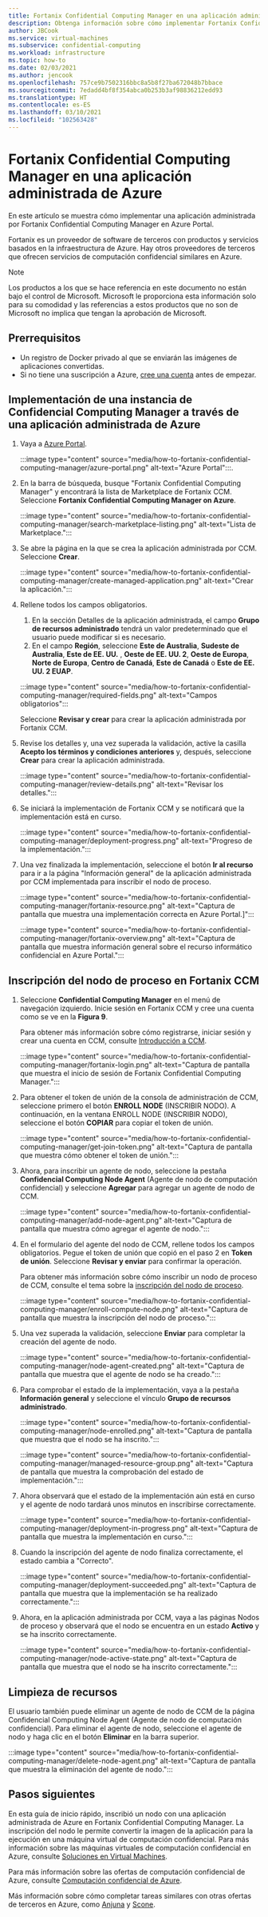 ```yaml
---
title: Fortanix Confidential Computing Manager en una aplicación administrada de Azure
description: Obtenga información sobre cómo implementar Fortanix Confidential Computing Manager (CCM) en una aplicación administrada en Azure Portal.
author: JBCook
ms.service: virtual-machines
ms.subservice: confidential-computing
ms.workload: infrastructure
ms.topic: how-to
ms.date: 02/03/2021
ms.author: jencook
ms.openlocfilehash: 757ce9b7502316bbc8a5b8f27ba672048b7bbace
ms.sourcegitcommit: 7edadd4bf8f354abca0b253b3af98836212edd93
ms.translationtype: HT
ms.contentlocale: es-ES
ms.lasthandoff: 03/10/2021
ms.locfileid: "102563428"
---
```

# <a name="fortanix-confidential-computing-manager-in-an-azure-managed-application"></a>Fortanix Confidential Computing Manager en una aplicación administrada de Azure

En este artículo se muestra cómo implementar una aplicación administrada por Fortanix Confidential Computing Manager en Azure Portal.

Fortanix es un proveedor de software de terceros con productos y servicios basados en la infraestructura de Azure. Hay otros proveedores de terceros que ofrecen servicios de computación confidencial similares en Azure.

> [!NOTE]
>Los productos a los que se hace referencia en este documento no están bajo el control de Microsoft. Microsoft le proporciona esta información solo para su comodidad y las referencias a estos productos que no son de Microsoft no implica que tengan la aprobación de Microsoft.

## <a name="prerequisites"></a>Prerrequisitos

- Un registro de Docker privado al que se enviarán las imágenes de aplicaciones convertidas.
- Si no tiene una suscripción a Azure, [cree una cuenta](https://azure.microsoft.com/pricing/purchase-options/pay-as-you-go/) antes de empezar.

## <a name="deploy-a-confidential-computing-manager-through-an-azure-managed-application"></a>Implementación de una instancia de Confidencial Computing Manager a través de una aplicación administrada de Azure

1. Vaya a [Azure Portal](https://portal.azure.com/).

    :::image type="content" source="media/how-to-fortanix-confidential-computing-manager/azure-portal.png" alt-text="Azure Portal":::.

2. En la barra de búsqueda, busque "Fortanix Confidential Computing Manager" y encontrará la lista de Marketplace de Fortanix CCM. Seleccione **Fortanix Confidential Computing Manager on Azure**.

    :::image type="content" source="media/how-to-fortanix-confidential-computing-manager/search-marketplace-listing.png" alt-text="Lista de Marketplace.":::

3. Se abre la página en la que se crea la aplicación administrada por CCM. Seleccione **Crear**.

    :::image type="content" source="media/how-to-fortanix-confidential-computing-manager/create-managed-application.png" alt-text="Crear la aplicación.":::

4. Rellene todos los campos obligatorios.
   1. En la sección Detalles de la aplicación administrada, el campo **Grupo de recursos administrado** tendrá un valor predeterminado que el usuario puede modificar si es necesario.
   2. En el campo **Región**, seleccione **Este de Australia**, **Sudeste de Australia**, **Este de EE. UU.** , **Oeste de EE. UU. 2**, **Oeste de Europa**, **Norte de Europa**, **Centro de Canadá**, **Este de Canadá** o **Este de EE. UU. 2 EUAP**.

   :::image type="content" source="media/how-to-fortanix-confidential-computing-manager/required-fields.png" alt-text="Campos obligatorios":::

   Seleccione **Revisar y crear** para crear la aplicación administrada por Fortanix CCM.

5. Revise los detalles y, una vez superada la validación, active la casilla **Acepto los términos y condiciones anteriores** y, después, seleccione **Crear** para crear la aplicación administrada.

   :::image type="content" source="media/how-to-fortanix-confidential-computing-manager/review-details.png" alt-text="Revisar los detalles.":::

6. Se iniciará la implementación de Fortanix CCM y se notificará que la implementación está en curso.

   :::image type="content" source="media/how-to-fortanix-confidential-computing-manager/deployment-progress.png" alt-text="Progreso de la implementación.":::

7. Una vez finalizada la implementación, seleccione el botón **Ir al recurso** para ir a la página "Información general" de la aplicación administrada por CCM implementada para inscribir el nodo de proceso.

   :::image type="content" source="media/how-to-fortanix-confidential-computing-manager/fortanix-resource.png" alt-text="Captura de pantalla que muestra una implementación correcta en Azure Portal.]":::

   :::image type="content" source="media/how-to-fortanix-confidential-computing-manager/fortanix-overview.png" alt-text="Captura de pantalla que muestra información general sobre el recurso informático confidencial en Azure Portal.":::

## <a name="enroll-the-compute-node-in-fortanix-ccm"></a>Inscripción del nodo de proceso en Fortanix CCM

1. Seleccione **Confidential Computing Manager** en el menú de navegación izquierdo. Inicie sesión en Fortanix CCM y cree una cuenta como se ve en la **Figura 9**.

    Para obtener más información sobre cómo registrarse, iniciar sesión y crear una cuenta en CCM, consulte [Introducción a CCM](https://support.fortanix.com/hc/en-us/articles/360034373551-User-s-Guide-Logging-in).
    
    :::image type="content" source="media/how-to-fortanix-confidential-computing-manager/fortanix-login.png" alt-text="Captura de pantalla que muestra el inicio de sesión de Fortanix Confidential Computing Manager.":::
    
2. Para obtener el token de unión de la consola de administración de CCM, seleccione primero el botón **ENROLL NODE** (INSCRIBIR NODO). A continuación, en la ventana ENROLL NODE (INSCRIBIR NODO), seleccione el botón **COPIAR** para copiar el token de unión.

    :::image type="content" source="media/how-to-fortanix-confidential-computing-manager/get-join-token.png" alt-text="Captura de pantalla que muestra cómo obtener el token de unión.":::

3. Ahora, para inscribir un agente de nodo, seleccione la pestaña **Confidencial Computing Node Agent** (Agente de nodo de computación confidencial) y seleccione **Agregar** para agregar un agente de nodo de CCM.

    :::image type="content" source="media/how-to-fortanix-confidential-computing-manager/add-node-agent.png" alt-text="Captura de pantalla que muestra cómo agregar el agente de nodo.":::

4.  En el formulario del agente del nodo de CCM, rellene todos los campos obligatorios. Pegue el token de unión que copió en el paso 2 en **Token de unión**. Seleccione **Revisar y enviar** para confirmar la operación.

    Para obtener más información sobre cómo inscribir un nodo de proceso de CCM, consulte el tema sobre la [inscripción del nodo de proceso](https://support.fortanix.com/hc/en-us/articles/360043085652-User-s-Guide-Compute-Nodes).
    
    :::image type="content" source="media/how-to-fortanix-confidential-computing-manager/enroll-compute-node.png" alt-text="Captura de pantalla que muestra la inscripción del nodo de proceso.":::
    
5. Una vez superada la validación, seleccione **Enviar** para completar la creación del agente de nodo.

    :::image type="content" source="media/how-to-fortanix-confidential-computing-manager/node-agent-created.png" alt-text="Captura de pantalla que muestra que el agente de nodo se ha creado.":::

6. Para comprobar el estado de la implementación, vaya a la pestaña **Información general** y seleccione el vínculo **Grupo de recursos administrado**.

    :::image type="content" source="media/how-to-fortanix-confidential-computing-manager/node-enrolled.png" alt-text="Captura de pantalla que muestra que el nodo se ha inscrito.":::
    
    :::image type="content" source="media/how-to-fortanix-confidential-computing-manager/managed-resource-group.png" alt-text="Captura de pantalla que muestra la comprobación del estado de implementación.":::

7. Ahora observará que el estado de la implementación aún está en curso y el agente de nodo tardará unos minutos en inscribirse correctamente.

    :::image type="content" source="media/how-to-fortanix-confidential-computing-manager/deployment-in-progress.png" alt-text="Captura de pantalla que muestra la implementación en curso.":::

8. Cuando la inscripción del agente de nodo finaliza correctamente, el estado cambia a "Correcto".

    :::image type="content" source="media/how-to-fortanix-confidential-computing-manager/deployment-succeeded.png" alt-text="Captura de pantalla que muestra que la implementación se ha realizado correctamente.":::

9. Ahora, en la aplicación administrada por CCM, vaya a las páginas Nodos de proceso y observará que el nodo se encuentra en un estado **Activo** y se ha inscrito correctamente.

    :::image type="content" source="media/how-to-fortanix-confidential-computing-manager/node-active-state.png" alt-text="Captura de pantalla que muestra que el nodo se ha inscrito correctamente.":::

## <a name="clean-up-resources"></a>Limpieza de recursos

El usuario también puede eliminar un agente de nodo de CCM de la página Confidencial Computing Node Agent (Agente de nodo de computación confidencial). Para eliminar el agente de nodo, seleccione el agente de nodo y haga clic en el botón **Eliminar** en la barra superior.

:::image type="content" source="media/how-to-fortanix-confidential-computing-manager/delete-node-agent.png" alt-text="Captura de pantalla que muestra la eliminación del agente de nodo.":::

## <a name="next-steps"></a>Pasos siguientes

En esta guía de inicio rápido, inscribió un nodo con una aplicación administrada de Azure en Fortanix Confidential Computing Manager. La inscripción del nodo le permite convertir la imagen de la aplicación para la ejecución en una máquina virtual de computación confidencial. Para más información sobre las máquinas virtuales de computación confidencial en Azure, consulte [Soluciones en Virtual Machines](virtual-machine-solutions.md).

Para más información sobre las ofertas de computación confidencial de Azure, consulte [Computación confidencial de Azure](overview.md).

Más información sobre cómo completar tareas similares con otras ofertas de terceros en Azure, como [Anjuna](https://azuremarketplace.microsoft.com/marketplace/apps/anjuna-5229812.aee-az-v1) y [Scone](https://sconedocs.github.io).

